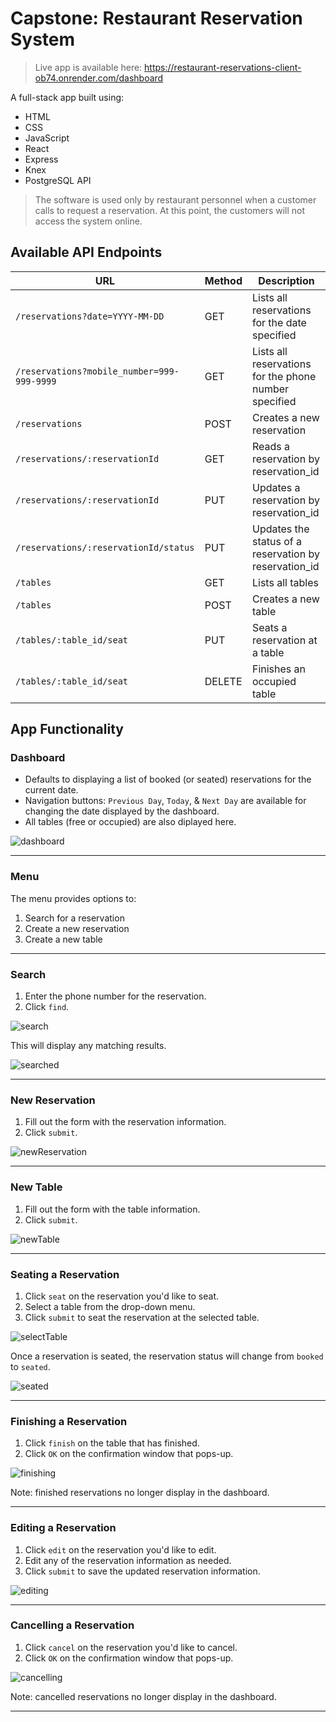 # Capstone: Restaurant Reservation System


> Live app is available here:  https://restaurant-reservations-client-ob74.onrender.com/dashboard

A full-stack app built using:
- HTML
- CSS
- JavaScript
- React
- Express
- Knex
- PostgreSQL API

> The software is used only by restaurant personnel when a customer calls to request a reservation.
> At this point, the customers will not access the system online.


## Available API Endpoints

| URL | Method | Description |
| ---------------- | ----- | ---------------------------------------------------------------- |
| `/reservations?date=YYYY-MM-DD` | GET | Lists all reservations for the date specified |
| `/reservations?mobile_number=999-999-9999` | GET | Lists all reservations for the phone number specified |
| `/reservations` | POST | Creates a new reservation |
| `/reservations/:reservationId` | GET | Reads a reservation by reservation_id |
| `/reservations/:reservationId` | PUT | Updates a reservation by reservation_id |
| `/reservations/:reservationId/status` | PUT | Updates the status of a reservation by reservation_id  |
| `/tables` | GET | Lists all tables |
| `/tables` | POST | Creates a new table |
| `/tables/:table_id/seat` | PUT | Seats a reservation at a table |
| `/tables/:table_id/seat` | DELETE | Finishes an occupied table |

## App Functionality

### Dashboard

- Defaults to displaying a list of booked (or seated) reservations for the current date.  
- Navigation buttons: `Previous Day`, `Today`, & `Next Day` are available for changing the date displayed by the dashboard.
- All tables (free or occupied) are also diplayed here.

![dashboard](./front-end/screenshots/Dashboard.png)

---

### Menu

The menu provides options to:
1. Search for a reservation
2. Create a new reservation 
3. Create a new table

---

### Search

1. Enter the phone number for the reservation.
1. Click `find`.

![search](./front-end/screenshots/searchBefore.png)

This will display any matching results.

![searched](./front-end/screenshots/searchAfter.png)

---

### New Reservation

1. Fill out the form with the reservation information.
1. Click `submit`.

![newReservation](./front-end/screenshots/MakeReservation.png)

---

### New Table

1. Fill out the form with the table information.
1. Click `submit`.

![newTable](./front-end/screenshots/makeATable.png)

---

### Seating a Reservation

1. Click `seat` on the reservation you'd like to seat.
1. Select a table from the drop-down menu.
1. Click `submit` to seat the reservation at the selected table.

![selectTable](./front-end/screenshots/seatingPage.png)

Once a reservation is seated, the reservation status will change from `booked` to `seated`.

![seated](./front-end/screenshots/seatSubmit.png)

---

### Finishing a Reservation

1. Click `finish` on the table that has finished.
1. Click `OK` on the confirmation window that pops-up.

![finishing](./front-end/screenshots/finishedTable.png)

Note: finished reservations no longer display in the dashboard.

---

### Editing a Reservation

1. Click `edit` on the reservation you'd like to edit.
1. Edit any of the reservation information as needed.
1. Click `submit` to save the updated reservation information.

![editing](./front-end/screenshots/editReservation.png)

---

### Cancelling a Reservation

1. Click `cancel` on the reservation you'd like to cancel.
1. Click `OK` on the confirmation window that pops-up.

![cancelling](./front-end/screenshots/cancelReservation.png)

Note: cancelled reservations no longer display in the dashboard.

---


